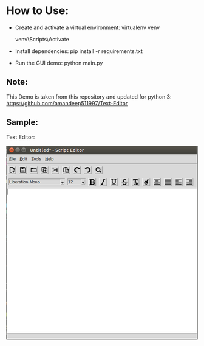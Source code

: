How to Use:
===========

* Create and activate a virtual environment:
    virtualenv venv
    
    venv\Scripts\Activate

* Install dependencies:
	pip install -r requirements.txt
	
* Run the GUI demo:
	python main.py
    
    
Note:
----
This Demo is taken from this repository and updated for python 3: 
https://github.com/amandeep511997/Text-Editor


Sample:
----
Text Editor:

![Text Editor](text-editor.png)

